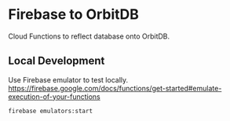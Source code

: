 # Firebase to OrbitDB
Cloud Functions to reflect database onto OrbitDB.

## Local Development
Use Firebase emulator to test locally.
https://firebase.google.com/docs/functions/get-started#emulate-execution-of-your-functions
```
firebase emulators:start
```
